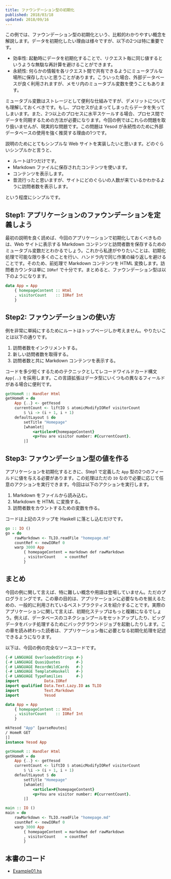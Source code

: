 ```yaml
---
title: ファウンデーション型の初期化
published: 2018/03/18
updated: 2018/09/16
---
```


この例では、ファウンデーション型の初期化という、比較的わかりやすい概念を解説します。データを初期化したい理由は様々ですが、以下の2つは特に重要です。

- 効率性: 起動時にデータを初期化することで、リクエスト毎に同じ値するというような無駄な再計算を避けることができます。
- 永続性: 何らかの情報を各リクエスト間で共有できるようにミュータブルな場所に保存したいと思うことがあります。こういった場合、外部データベースが良く利用されますが、メモリ内のミュータブル変数を使うこともあります。

<div class="yesod-book-notice">
ミュータブル変数はストレージとして便利な仕組みですが、デメリットについても理解しておくべきです。もし、プロセスが止まってしまったらデータを失ってしまいます。また、2つ以上のプロセスに水平スケールする場合、プロセス間でデータを同期するための方法が必要になります。今回の例ではこれらの問題を取り扱いませんが、現実的な問題です。この問題は Yesod が永続性のために外部データベースの使用を強く推奨する理由の1つです。
</div>

説明のためにとてもシンプルな Web サイトを実装したいと思います。どのぐらいシンプルかと言うと、

- ルートは1つだけです。
- Markdown ファイルに保存されたコンテンツを使います。
- コンテンツを表示します。
- 昔流行ったと思いますが、サイトにどのぐらいの人数が来ているかわかるように訪問者数を表示します。

という程度にシンプルです。

## Step1: アプリケーションのファウンデーションを定義しよう

最初の説明を良く読めば、今回のアプリケーションで初期化しておくべきものは、Web サイトに表示する Markdown コンテンツと訪問者数を保存するためのミュータブル変数だとわかるでしょう。これから私達がやりたいことは、初期化処理で可能な限り多くのことを行い、ハンドラ内で同じ作業の繰り返しを避けることです。そのため、前処理で Markdown コンテンツを HTML 変換します。訪問者カウンタは単に `IORef` で十分です。まとめると、ファウンデーション型は以下のようになります。

```haskell
data App = App
    { homepageContent :: Html
    , visitorCount    :: IORef Int
    }
```

## Step2: ファウンデーションの使い方

例を非常に単純にするためにルートはトップページしか考えません。やりたいことは以下の通りです。

1. 訪問者数をインクリメントする。
1. 新しい訪問者数を取得する。
1. 訪問者数と共に Markdown コンテンツを表示する。

コードを多少短くするためのテクニックとしてレコードワイルドカード構文 `App{..}` を採用します。この言語拡張はデータ型にいくつもの異なるフィールドがある場合に便利です。

```haskell
getHomeR :: Handler Html
getHomeR = do
    App {..} <- getYesod
    currentCount <- liftIO $ atomicModifyIORef visitorCount
        $ \i -> (i + 1, i + 1)
    defaultLayout $ do
        setTitle "Homepage"
        [whamlet|
            <article>#{homepageContent}
            <p>You are visitor number: #{currentCount}.
        |]
```

## Step3: ファウンデーション型の値を作る

アプリケーションを初期化するときに、Step1 で定義した `App` 型の2つのフィールドに値を与える必要があります。この処理はただの `IO` なので必要に応じて任意のアクションを実行できます。今回は以下のアクションを実行します。

1. Markdown をファイルから読み込む。
1. Markdown を HTML に変換する。
1. 訪問者数をカウントするための変数を作る。

コードは上記のステップを Haskell に落とし込むだけです。

```haskell
go :: IO ()
go = do
    rawMarkdown <- TLIO.readFile "homepage.md"
    countRef <- newIORef 0
    warp 3000 App
        { homepageContent = markdown def rawMarkdown
        , visitorCount    = countRef
        }
```

## まとめ

今回の例に関して言えば、特に難しい概念や用語は登場していません。ただのプログラミングです。この章の目的は、アプリケーションに必要なものを揃えるための、一般的に利用されているベストプラクティスを紹介することです。実際のアプリケーションに関して言えば、初期化ステップはもっと複雑になるでしょう。例えば、データベースのコネクションプールをセットアップしたり、ビッグデータをバッチ処理するためにバックグラウンドジョブを起動したりします。この章を読み終わった読者は、アプリケーション毎に必要となる初期化処理を記述できるようになります。

以下は、今回の例の完全なソースコードです。

```haskell
{-# LANGUAGE OverloadedStrings #-}
{-# LANGUAGE QuasiQuotes       #-}
{-# LANGUAGE RecordWildCards   #-}
{-# LANGUAGE TemplateHaskell   #-}
{-# LANGUAGE TypeFamilies      #-}
import           Data.IORef
import qualified Data.Text.Lazy.IO as TLIO
import           Text.Markdown
import           Yesod

data App = App
    { homepageContent :: Html
    , visitorCount    :: IORef Int
    }

mkYesod "App" [parseRoutes|
/ HomeR GET
|]
instance Yesod App

getHomeR :: Handler Html
getHomeR = do
    App {..} <- getYesod
    currentCount <- liftIO $ atomicModifyIORef visitorCount
        $ \i -> (i + 1, i + 1)
    defaultLayout $ do
        setTitle "Homepage"
        [whamlet|
            <article>#{homepageContent}
            <p>You are visitor number: #{currentCount}.
        |]

main :: IO ()
main = do
    rawMarkdown <- TLIO.readFile "homepage.md"
    countRef <- newIORef 0
    warp 3000 App
        { homepageContent = markdown def rawMarkdown
        , visitorCount    = countRef
        }
```

## 本書のコード

- [Example01.hs](https://github.com/e-bigmoon/haskell-blog/tree/master/sample-code/yesod/examples/ex01/Example01.hs)